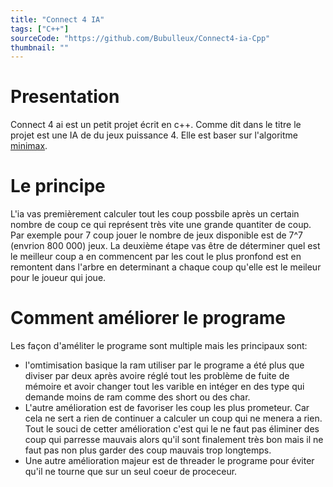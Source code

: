 ```yaml
---
title: "Connect 4 IA"
tags: ["C++"]
sourceCode: "https://github.com/Bubulleux/Connect4-ia-Cpp"
thumbnail: ""
---
```


# Presentation
Connect 4 ai est un petit projet écrit en c++. Comme dit dans le titre
le projet est une IA de du jeux puissance 4. Elle est baser sur l'algoritme
[minimax](https://fr.wikipedia.org/wiki/Algorithme_minimax).

# Le principe
L'ia vas premièrement calculer tout les coup possbile après un certain nombre
de coup ce qui représent très vite une grande quantiter de coup. Par exemple
pour 7 coup jouer le nombre de jeux disponible est de 7^7 (envrion 800 000)
jeux. La deuxième étape vas être de déterminer quel est le meilleur coup a 
en commencent par les cout le plus pronfond est en remontent dans l'arbre
en determinant a chaque coup qu'elle est le meileur pour le joueur qui joue.

# Comment améliorer le programe
Les façon d'améliter le programe sont multiple mais les principaux sont:
- l'omtimisation basique la ram utiliser par le programe a été plus que 
diviser par deux après avoire réglé tout les problème de fuite de mémoire et
avoir changer tout les varible en intéger en des type qui demande moins de ram
comme des short ou des char.
- L'autre amélioration est de favoriser les coup les plus prometeur. Car cela
ne sert a rien de continuer a calculer un coup qui ne menera a rien. Tout le 
souci de cetter amélioration c'est qui le ne faut pas éliminer des coup qui 
parresse mauvais alors qu'il sont finalement très bon mais il ne faut pas 
non plus garder des coup mauvais trop longtemps.
- Une autre amélioration majeur est de threader le programe pour éviter qu'il 
ne tourne que sur un seul coeur de proceceur.
